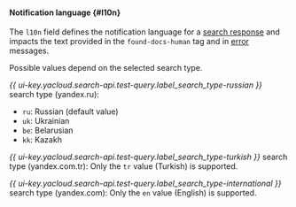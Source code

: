 #### Notification language {#l10n}

The `l10n` field defines the notification language for a [search response](../../search-api/concepts/response.md) and impacts the text provided in the `found-docs-human` tag and in [error](../../search-api/reference/error-codes.md) messages.

Possible values depend on the selected search type.

*{{ ui-key.yacloud.search-api.test-query.label_search_type-russian }}* search type (yandex.ru):
* `ru`: Russian (default value)
* `uk`: Ukrainian
* `be`: Belarusian
* `kk`: Kazakh

*{{ ui-key.yacloud.search-api.test-query.label_search_type-turkish }}* search type (yandex.com.tr): Only the `tr` value (Turkish) is supported.

*{{ ui-key.yacloud.search-api.test-query.label_search_type-international }}* search type (yandex.com): Only the `en` value (English) is supported.